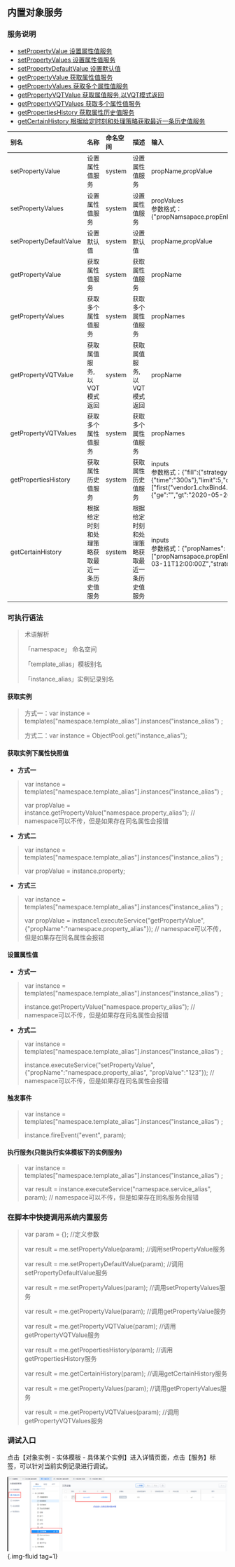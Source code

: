 ## **内置对象服务**

### **服务说明**

* [setPropertyValue 设置属性值服务](/docs/ObjectService/Service/EntityTemplate/setPropertyValue)
* [setPropertyValues 设置属性值服务](/docs/ObjectService/Service/EntityTemplate/setPropertyValues)
* [setPropertyDefaultValue 设置默认值](/docs/ObjectService/Service/EntityTemplate/setPropertyDefaultValue)
* [getPropertyValue 获取属性值服务](/docs/ObjectService/Service/EntityTemplate/getPropertyValue)
* [getPropertyValues 获取多个属性值服务](/docs/ObjectService/Service/EntityTemplate/getPropertyValues)
* [getPropertyVQTValue 获取属值服务,以VQT模式返回](/docs/ObjectService/Service/EntityTemplate/getPropertyVQTValue)
* [getPropertyVQTValues 获取多个属性值服务](/docs/ObjectService/Service/EntityTemplate/getPropertyVQTValues)
* [getPropertiesHistory 获取属性历史值服务](/docs/ObjectService/Service/EntityTemplate/getPropertiesHistory)
* [getCertainHistory 根据给定时刻和处理策略获取最近一条历史值服务](/docs/ObjectService/Service/EntityTemplate/getCertainHistory)

|别名|名称|命名空间|描述|输入|输出|
|:---|:---|:------|:---|:---|:---|
|setPropertyValue|设置属性值服务|system|设置属性值服务|propName,propValue||
|setPropertyValues|设置属性值服务|system|设置属性值服务|propValues</br>参数格式：{"propNamsapace.propEnName1":"11","propNamsapace.propEnName2":"zhangsan"}||
|setPropertyDefaultValue|设置默认值|system|设置默认值|propName,propValue||
|getPropertyValue|获取属性值服务|system|获取属性值服务|propName|result|
|getPropertyValues|获取多个属性值服务|system|获取多个属性值服务|propNames|result|
|getPropertyVQTValue|获取属值服务,以VQT模式返回|system|获取属值服务,以VQT模式返回|propName|result|
|getPropertyVQTValues|获取多个属性值服务|system|获取多个属性值服务|propNames||
|getPropertiesHistory|获取属性历史值服务|system|获取属性历史值服务|inputs</br>参数格式：{"fill":{"strategy":"previous"},"groupBy":{"time":"300s"},"limit":5,"offset":0,"select":["first(\"vendor1.chxBind4.chxBind4_o4.vendor1.p8\")"],"where":{"and":{"timestamp":{"ge":"","gt":"2020-05-26T05:30:00Z","le":"","lt":"2020-05-26T06:15:01Z"}}}}|result|
|getCertainHistory|根据给定时刻和处理策略获取最近一条历史值服务|system|根据给定时刻和处理策略获取最近一条历史值服务|inputs</br>参数格式：{"propNames":["propNamsapace.propEnName1","propNamsapace.propEnName2"],"time":"2020-03-11T12:00:00Z","strategy": "pre/next"}|result|

### **可执行语法**

> 术语解析
>
> 「namespace」 命名空间
>
> 「template_alias」模板别名
> 
> 「instance_alias」实例记录别名

#### **获取实例**

> 方式一：var instance = templates["namespace.template_alias"].instances("instance_alias") ;
> 
> 方式二：var instance = ObjectPool.get("instance_alias");

#### **获取实例下属性快照值**

- **方式一**
  
> var instance = templates["namespace.template_alias"].instances("instance_alias") ;
> 
> var propValue = instance.getPropertyValue("namespace.property_alias"); // namespace可以不传，但是如果存在同名属性会报错

- **方式二**
  
> var instance = templates["namespace.template_alias"].instances("instance_alias") ;
> 
> var propValue = instance.property;

- **方式三**
  
> var instance = templates["namespace.template_alias"].instances("instance_alias") ;
> 
> var propValue = instance1.executeService("getPropertyValue", {"propName":"namespace.property_alias"}); // namespace可以不传，但是如果存在同名属性会报错

#### **设置属性值**

- **方式一**
  
> var instance = templates["namespace.template_alias"].instances("instance_alias") ;
> 
> instance.getPropertyValue("namespace.property_alias"); // namespace可以不传，但是如果存在同名属性会报错

- **方式二**
  
> var instance = templates["namespace.template_alias"].instances("instance_alias") ;
> 
> instance.executeService("setPropertyValue", {"propName":"namespace.property_alias", "propValue":"123"}); // namespace可以不传，但是如果存在同名属性会报错

#### **触发事件**

> var instance = templates["namespace.template_alias"].instances("instance_alias") ;
> 
> instance.fireEvent("event", param);

#### **执行服务(只能执行实体模板下的实例服务)**

> var instance = templates["namespace.template_alias"].instances("instance_alias") ;
> 
> var result = instance.executeService("namespace.service_alias", param); // namespace可以不传，但是如果存在同名服务会报错

### **在脚本中快捷调用系统内置服务**

> var param = {};    //定义参数
>
> var result = me.setPropertyValue(param);    //调用setPropertyValue服务
>
> var result = me.setPropertyDefaultValue(param);    //调用setPropertyDefaultValue服务
>
> var result = me.setPropertyValues(param);    //调用setPropertyValues服务
>
> var result = me.getPropertyValue(param);    //调用getPropertyValue服务
>
> var result = me.getPropertyVQTValue(param);    //调用getPropertyVQTValue服务
>
> var result = me.getPropertiesHistory(param);    //调用getPropertiesHistory服务
>
> var result = me.getCertainHistory(param);    //调用getCertainHistory服务
>
> var result = me.getPropertyValues(param);    //调用getPropertyValues服务
>
> var result = me.getPropertyVQTValues(param);    //调用getPropertyVQTValues服务

### **调试入口**

点击【对象实例 - 实体模板 - 具体某个实例】进入详情页面，点击【服务】标签，可以针对当前实例记录进行调试。

![EntityTemplate-in](../assets/img/EntityTemplate-in.png "EntityTemplate-in"){.img-fluid tag=1}